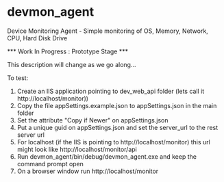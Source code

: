 # devmon_agent
Device Monitoring Agent - Simple monitoring of OS, Memory, Network, CPU, Hard Disk Drive

*** Work In Progress : Prototype Stage ***

This description will change as we go along...

To test:

1. Create an IIS application pointing to dev_web_api folder (lets call it http://localhost/monitor))
2. Copy the file appSettings.example.json to appSettings.json in the main folder
3. Set the attribute "Copy if Newer" on appSettings.json
4. Put a unique guid on appSettings.json and set the server_url to the rest server url
5. For localhost (if the IIS is pointing to http://localhost/monitor) this url might look like http://localhost/monitor/api
6. Run devmon_agent/bin/debug/devmon_agent.exe and keep the command prompt open
7. On a browser window run http://localhost/monitor


